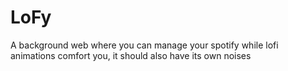 # LoFy
A background web where you can manage your spotify while lofi animations comfort you, it should also have its own noises
